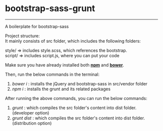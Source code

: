 # bootstrap-sass-grunt
* * *

A boilerplate for bootstrap-sass

Project structure:  
It mainly consists of src folder, which includes the following folders:  

style/ => includes style.scss, which references the bootstrap.  
script/ => includes script.js, where you can put your code  

Make sure you have already installed both [**npm**](https://www.npmjs.com/) and [**bower**](http://www.bower.io).

Then, run the below commands in the terminal:

1.  _bower i_ : installs the jQuery and bootstrap-sass in src/vendor folder
2.  _npm i_ : installs the grunt and its related packages

After running the above commands, you can run the below commands:

1.  _grunt_ : which compiles the src folder's content into dist folder. (developer option)
2.  _grunt dist_ : which compiles the src folder's content into dist folder. (distribution option)
